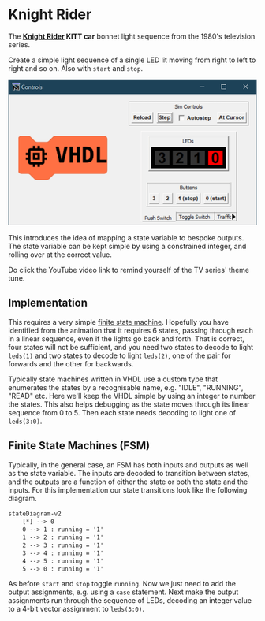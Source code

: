 # Knight Rider

The **[Knight Rider](https://www.youtube.com/watch?v=oNyXYPhnUIs&ab_channel=NBCClassics) KITT car** bonnet light sequence from the 1980's television series.

Create a simple light sequence of a single LED lit moving from right to left to right and so on. Also with `start` and `stop`.

![KITT Car's Light Sequence](./images/sim_controls/knight_rider_demo.gif)

This introduces the idea of mapping a state variable to bespoke outputs. The state variable can be kept simple by using a constrained integer, and rolling over at the correct value.

Do click the YouTube video link to remind yourself of the TV series' theme tune.

## Implementation

This requires a very simple [finite state machine](https://en.wikipedia.org/wiki/Finite-state_machine). Hopefully you have identified from the animation that it requires 6 states, passing through each in a linear sequence, even if the lights go back and forth. That is correct, four states will not be sufficient, and you need two states to decode to light `leds(1)` and two states to decode to light `leds(2)`, one of the pair for forwards and the other for backwards.

Typically state machines written in VHDL use a custom type that enumerates the states by a recognisable name, e.g. "IDLE", "RUNNING", "READ" etc. Here we'll keep the VHDL simple by using an integer to number the states. This also helps debugging as the state moves through its linear sequence from 0 to 5. Then each state needs decoding to light one of `leds(3:0)`.

## Finite State Machines (FSM)

Typically, in the general case, an FSM has both inputs and outputs as well as the state variable. The inputs are decoded to transition between states, and the outputs are a function of either the state or both the state and the inputs. For this implementation our state transitions look like the following diagram.

```mermaid
stateDiagram-v2
    [*] --> 0
    0 --> 1 : running = '1'
    1 --> 2 : running = '1'
    2 --> 3 : running = '1'
    3 --> 4 : running = '1'
    4 --> 5 : running = '1'
    5 --> 0 : running = '1'
```

As before `start` and `stop` toggle `running`. Now we just need to add the output assignments, e.g. using a `case` statement. Next make the output assignments run through the sequence of LEDs, decoding an integer value to a 4-bit vector assignment to `leds(3:0)`.
